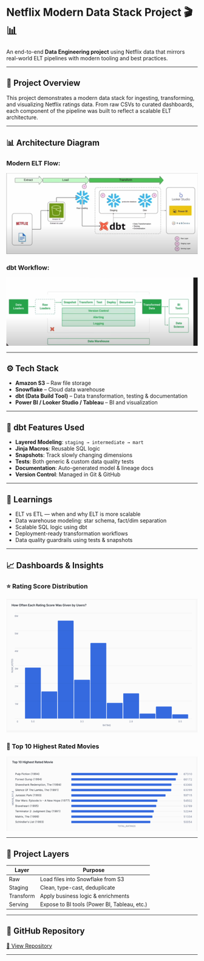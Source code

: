 # Netflix Modern Data Stack Project 🎬📊

An end-to-end **Data Engineering project** using Netflix data that mirrors real-world ELT pipelines with modern tooling and best practices.

---

## 🚀 Project Overview

This project demonstrates a modern data stack for ingesting, transforming, and visualizing Netflix ratings data. From raw CSVs to curated dashboards, each component of the pipeline was built to reflect a scalable ELT architecture.

---

## 📊 Architecture Diagram

### Modern ELT Flow:
![ELT Architecture](https://github.com/Ayushs10/netflix-dbt-project/blob/main/arch.png?raw=true)

### dbt Workflow:
![dbt Flow](https://github.com/Ayushs10/netflix-dbt-project/blob/main/arch2.png?raw=true)

---

## ⚙️ Tech Stack

- **Amazon S3** – Raw file storage
- **Snowflake** – Cloud data warehouse
- **dbt (Data Build Tool)** – Data transformation, testing & documentation
- **Power BI / Looker Studio / Tableau** – BI and visualization

---

## 🔧 dbt Features Used

- **Layered Modeling**: `staging → intermediate → mart`
- **Jinja Macros**: Reusable SQL logic
- **Snapshots**: Track slowly changing dimensions
- **Tests**: Both generic & custom data quality tests
- **Documentation**: Auto-generated model & lineage docs
- **Version Control**: Managed in Git & GitHub

---

## 🧠 Learnings

- ELT vs ETL — when and why ELT is more scalable
- Data warehouse modeling: star schema, fact/dim separation
- Scalable SQL logic using dbt
- Deployment-ready transformation workflows
- Data quality guardrails using tests & snapshots

---

## 📈 Dashboards & Insights

### ⭐ Rating Score Distribution
![Rating Distribution](https://github.com/Ayushs10/netflix-dbt-project/blob/main/Rating_dist.png?raw=true)

### 🎥 Top 10 Highest Rated Movies
![Top 10 Movies](https://github.com/Ayushs10/netflix-dbt-project/blob/main/Top_10_movies.png?raw=true)

---

## 📁 Project Layers

| Layer      | Purpose                                      |
|------------|----------------------------------------------|
| Raw        | Load files into Snowflake from S3            |
| Staging    | Clean, type-cast, deduplicate                |
| Transform  | Apply business logic & enrichments           |
| Serving    | Expose to BI tools (Power BI, Tableau, etc.) |

---

## 📎 GitHub Repository

[🔗 View Repository](https://github.com/Ayushs10/netflix-dbt-project)

---
